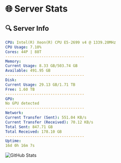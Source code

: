 # 🌐 Server Stats
## 🔍 Server Info
```yaml
CPU: Intel(R) Xeon(R) CPU E5-2699 v4 @ 1339.20MHz
CPU Usage: 7.10%
Cores: 44P | 88T
-----------------------------------
Memory:
Current Usage: 8.33 GB/503.74 GB
Available: 491.95 GB
-----------------------------------
Disk:
Current Usage: 29.13 GB/1.71 TB
Free: 1.60 TB
-----------------------------------
GPU:
No GPU detected
-----------------------------------
Network:
Current Transfer (Sent): 551.04 KB/s
Current Transfer (Received): 70.12 KB/s
Total Sent: 847.71 GB
Total Received: 178.10 GB
-----------------------------------
Uptime:
16d 0h 16m 7s
```
![GitHub Stats](https://img.shields.io/badge/Updated-2025-05-05_17:24:55-blue)